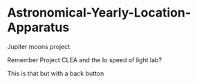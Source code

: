 # Astronomical-Yearly-Location-Apparatus
Jupiter moons project

Remember Project CLEA and the Io speed of light lab?

This is that but with a back button
